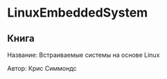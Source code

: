 # LinuxEmbeddedSystem

## Книга

Название: Встраиваемые системы на основе Linux

Автор: Крис Симмондс

 
